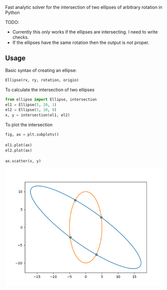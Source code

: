 Fast analytic solver for the intersection of two ellipses of arbitrary rotation in Python

TODO:
- Currently this _only_ works if the ellipses are intersecting. I need to write checks.
- If the ellipses have the same rotation then the output is not proper.

## Usage

Basic syntax of creating an ellipse:
```python
Ellipse(rx, ry, rotation, origin)
```

To calculate the intersection of two ellipses
```python
from ellipse import Ellipse, intersection
el1 = Ellipse(5, 20, 1)
el2 = Ellipse(5, 10, 0)
x, y = intersection(el1, el2)
```

To plot the intersection
```python
fig, ax = plt.subplots()

el1.plot(ax)
el2.plot(ax)

ax.scatter(x, y)
```

![example](/docs/images/example.png)

